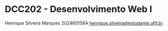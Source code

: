 # DCC202 - Desenvolvimento Web I
Henrique Silveira Marques 202465158A
henrique.silveira@estudante.ufjf.br